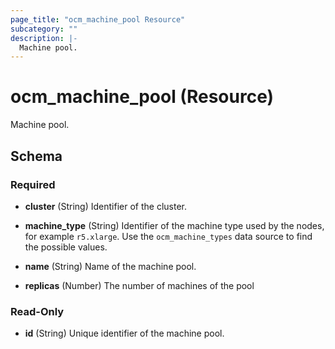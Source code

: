 ```yaml
---
page_title: "ocm_machine_pool Resource"
subcategory: ""
description: |-
  Machine pool.
---
```


# ocm_machine_pool (Resource)

Machine pool.

## Schema

### Required

- **cluster** (String) Identifier of the cluster.

- **machine_type** (String) Identifier of the machine type used by the nodes,
  for example `r5.xlarge`. Use the `ocm_machine_types` data source to find the
  possible values.

- **name** (String) Name of the machine pool.

- **replicas** (Number) The number of machines of the pool

### Read-Only

- **id** (String) Unique identifier of the machine pool.
